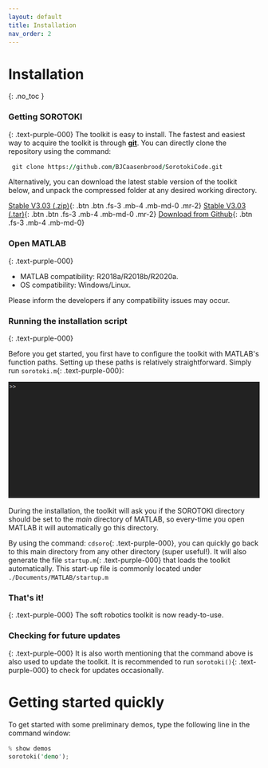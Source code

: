 ```yaml
---
layout: default
title: Installation 
nav_order: 2
---
```


# Installation
{: .no_toc }

### Getting SOROTOKI
{: .text-purple-000}
The toolkit is easy to install. The fastest and easiest way to acquire the toolkit is through [**git**](https://git-scm.com/downloads). You can directly clone the repository using the command:

```fortran
 git clone https://github.com/BJCaasenbrood/SorotokiCode.git
```

Alternatively, you can download the latest stable version of the toolkit below, and unpack the compressed folder at any desired working directory. 

[Stable V3.03 (.zip)](https://github.com/BJCaasenbrood/SorotokiCode/zipball/master){: .btn .btn .fs-3 .mb-4 .mb-md-0 .mr-2}  [Stable V3.03 (.tar)](https://github.com/BJCaasenbrood/SorotokiCode/tarball/master){: .btn .btn .fs-3 .mb-4 .mb-md-0 .mr-2} [Download from Github](https://github.com/BJCaasenbrood/SorotokiCode){: .btn .fs-3 .mb-4 .mb-md-0}  


### Open MATLAB
{: .text-purple-000}
- MATLAB compatibility: R2018a/R2018b/R2020a.
- OS compatibility: Windows/Linux.

Please inform the developers if any compatibility issues may occur.

### Running the installation script
{: .text-purple-000}

Before you get started, you first have to configure the toolkit with MATLAB's function paths. Setting up these paths is relatively straightforward. Simply run `sorotoki.m`{: .text-purple-000}:

<img src="./documentation/img/installing.gif" width="725"> 

During the installation, the toolkit will ask you if the SOROTOKI directory should be set to the *main* directory of MATLAB, so every-time you open MATLAB it will automatically go this directory. 

By using the command: `cdsoro`{: .text-purple-000}, you can quickly go back to this main directory from any other directory (super useful!). It will also generate the file `startup.m`{: .text-purple-000} that loads the toolkit automatically. This start-up file is commonly located under `./Documents/MATLAB/startup.m` 

### That's it!
{: .text-purple-000}
The soft robotics toolkit is now ready-to-use. 

### Checking for future updates
{: .text-purple-000}
It is also worth mentioning that the command above is also used to update the toolkit. It is recommended to run `sorotoki()`{: .text-purple-000} to check for updates occasionally. 


# Getting started quickly
To get started with some preliminary demos, type the following line in the command window:
```rust
% show demos
sorotoki('demo');
```

